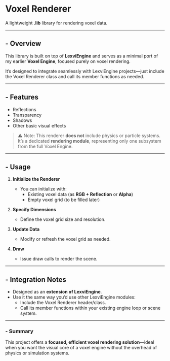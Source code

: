﻿# Voxel Renderer

A lightweight **.lib** library for rendering voxel data.

---

## - Overview

This library is built on top of **LexviEngine** and serves as a minimal port of my earlier **Voxel Engine**, focused purely on voxel rendering.

It’s designed to integrate seamlessly with LexviEngine projects—just include the Voxel Renderer class and call its member functions as needed.

---

## - Features

- Reflections  
- Transparency  
- Shadows  
- Other basic visual effects  

> ⚠️ Note: This renderer **does not** include physics or particle systems.  
> It’s a dedicated **rendering module**, representing only one subsystem from the full Voxel Engine.

---

## - Usage

1. **Initialize the Renderer**
   - You can initialize with:
     - Existing voxel data (as **RGB + Reflection** or **Alpha**)
     - Empty voxel grid (to be filled later)

2. **Specify Dimensions**
   - Define the voxel grid size and resolution.

3. **Update Data**
   - Modify or refresh the voxel grid as needed.

4. **Draw**
   - Issue draw calls to render the scene.

---

## - Integration Notes

- Designed as an **extension of LexviEngine**.  
- Use it the same way you’d use other LexviEngine modules:
  - Include the Voxel Renderer header/class.
  - Call its member functions within your existing engine loop or scene system.

---

### - Summary

This project offers a **focused, efficient voxel rendering solution**—ideal when you want the visual core of a voxel engine without the overhead of physics or simulation systems.
